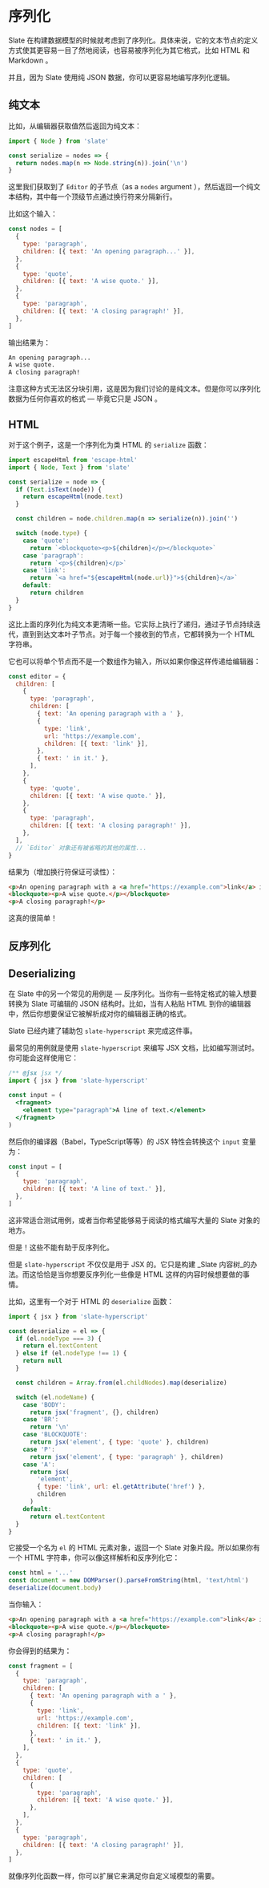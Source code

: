 # 序列化

Slate 在构建数据模型的时候就考虑到了序列化。具体来说，它的文本节点的定义方式使其更容易一目了然地阅读，也容易被序列化为其它格式，比如 HTML 和 Markdown 。

并且，因为 Slate 使用纯 JSON 数据，你可以更容易地编写序列化逻辑。

## 纯文本

比如，从编辑器获取值然后返回为纯文本：

```js
import { Node } from 'slate'

const serialize = nodes => {
  return nodes.map(n => Node.string(n)).join('\n')
}
```

这里我们获取到了 `Editor` 的子节点（as a  `nodes` argument ），然后返回一个纯文本结构，其中每一个顶级节点通过换行符来分隔新行。

比如这个输入：

```js
const nodes = [
  {
    type: 'paragraph',
    children: [{ text: 'An opening paragraph...' }],
  },
  {
    type: 'quote',
    children: [{ text: 'A wise quote.' }],
  },
  {
    type: 'paragraph',
    children: [{ text: 'A closing paragraph!' }],
  },
]
```

输出结果为：

```txt
An opening paragraph...
A wise quote.
A closing paragraph!
```

注意这种方式无法区分块引用，这是因为我们讨论的是纯文本。但是你可以序列化数据为任何你喜欢的格式 — 毕竟它只是 JSON 。

## HTML

对于这个例子，这是一个序列化为类 HTML 的 `serialize` 函数：

```js
import escapeHtml from 'escape-html'
import { Node, Text } from 'slate'

const serialize = node => {
  if (Text.isText(node)) {
    return escapeHtml(node.text)
  }

  const children = node.children.map(n => serialize(n)).join('')

  switch (node.type) {
    case 'quote':
      return `<blockquote><p>${children}</p></blockquote>`
    case 'paragraph':
      return `<p>${children}</p>`
    case 'link':
      return `<a href="${escapeHtml(node.url)}">${children}</a>`
    default:
      return children
  }
}
```

这比上面的序列化为纯文本更清晰一些。它实际上执行了递归，通过子节点持续迭代，直到到达文本叶子节点。对于每一个接收到的节点，它都转换为一个 HTML 字符串。

它也可以将单个节点而不是一个数组作为输入，所以如果你像这样传递给编辑器：

```js
const editor = {
  children: [
    {
      type: 'paragraph',
      children: [
        { text: 'An opening paragraph with a ' },
        {
          type: 'link',
          url: 'https://example.com',
          children: [{ text: 'link' }],
        },
        { text: ' in it.' },
      ],
    },
    {
      type: 'quote',
      children: [{ text: 'A wise quote.' }],
    },
    {
      type: 'paragraph',
      children: [{ text: 'A closing paragraph!' }],
    },
  ],
  // `Editor` 对象还有被省略的其他的属性...
}
```

结果为（增加换行符保证可读性）：

```html
<p>An opening paragraph with a <a href="https://example.com">link</a> in it.</p>
<blockquote><p>A wise quote.</p></blockquote>
<p>A closing paragraph!</p>
```

这真的很简单！

## 反序列化

## Deserializing

在 Slate 中的另一个常见的用例是 — 反序列化。当你有一些特定格式的输入想要转换为 Slate 可编辑的 JSON 结构时。比如，当有人粘贴 HTML 到你的编辑器中，然后你想要保证它被解析成对你的编辑器正确的格式。

Slate 已经内建了辅助包 `slate-hyperscript` 来完成这件事。

最常见的用例就是使用 `slate-hyperscript` 来编写 JSX 文档，比如编写测试时。你可能会这样使用它：

```jsx
/** @jsx jsx */
import { jsx } from 'slate-hyperscript'

const input = (
  <fragment>
    <element type="paragraph">A line of text.</element>
  </fragment>
)
```

然后你的编译器（Babel，TypeScript等等）的 JSX 特性会转换这个 `input` 变量为：

```js
const input = [
  {
    type: 'paragraph',
    children: [{ text: 'A line of text.' }],
  },
]
```

这非常适合测试用例，或者当你希望能够易于阅读的格式编写大量的 Slate 对象的地方。

但是！这些不能有助于反序列化。

但是 `slate-hyperscript` 不仅仅是用于 JSX 的。它只是构建 _Slate 内容树_的办法。而这恰恰是当你想要反序列化一些像是 HTML 这样的内容时候想要做的事情。

比如，这里有一个对于 HTML 的 `deserialize` 函数：

```js
import { jsx } from 'slate-hyperscript'

const deserialize = el => {
  if (el.nodeType === 3) {
    return el.textContent
  } else if (el.nodeType !== 1) {
    return null
  }

  const children = Array.from(el.childNodes).map(deserialize)

  switch (el.nodeName) {
    case 'BODY':
      return jsx('fragment', {}, children)
    case 'BR':
      return '\n'
    case 'BLOCKQUOTE':
      return jsx('element', { type: 'quote' }, children)
    case 'P':
      return jsx('element', { type: 'paragraph' }, children)
    case 'A':
      return jsx(
        'element',
        { type: 'link', url: el.getAttribute('href') },
        children
      )
    default:
      return el.textContent
  }
}
```

它接受一个名为 `el` 的 HTML 元素对象，返回一个 Slate 对象片段。所以如果你有一个 HTML 字符串，你可以像这样解析和反序列化它：

```js
const html = '...'
const document = new DOMParser().parseFromString(html, 'text/html')
deserialize(document.body)
```

当你输入：

```html
<p>An opening paragraph with a <a href="https://example.com">link</a> in it.</p>
<blockquote><p>A wise quote.</p></blockquote>
<p>A closing paragraph!</p>
```

你会得到的结果为：

```js
const fragment = [
  {
    type: 'paragraph',
    children: [
      { text: 'An opening paragraph with a ' },
      {
        type: 'link',
        url: 'https://example.com',
        children: [{ text: 'link' }],
      },
      { text: ' in it.' },
    ],
  },
  {
    type: 'quote',
    children: [
      {
        type: 'paragraph',
        children: [{ text: 'A wise quote.' }],
      },
    ],
  },
  {
    type: 'paragraph',
    children: [{ text: 'A closing paragraph!' }],
  },
]
```

就像序列化函数一样，你可以扩展它来满足你自定义域模型的需要。
